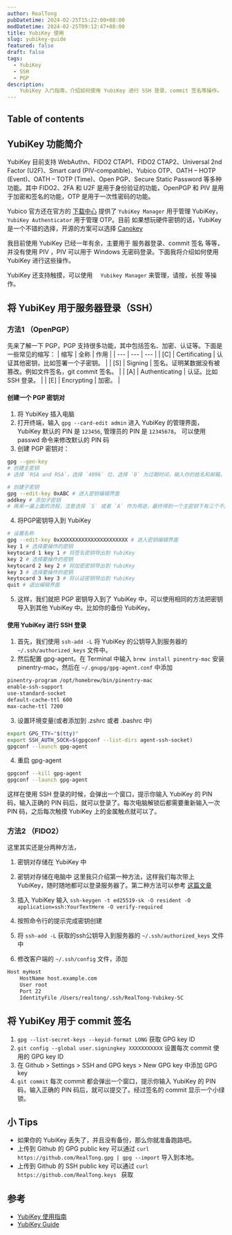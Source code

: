 ```yaml
---
author: RealTong
pubDatetime: 2024-02-25T15:22:00+08:00
modDatetime: 2024-02-25T09:12:47+08:00
title: YubiKey 使用
slug: yubikey-guide
featured: false
draft: false
tags:
  - YubiKey
  - SSH
  - PGP
description:
    YubiKey 入门指南，介绍如何使用 YubiKey 进行 SSH 登录、commit 签名等操作。
---
```


## Table of contents

## YubiKey 功能简介
YubiKey 目前支持 WebAuthn、FIDO2 CTAP1、FIDO2 CTAP2、Universal 2nd Factor (U2F)、Smart card (PIV-compatible)、Yubico OTP、OATH – HOTP (Event)、OATH – TOTP (Time)、Open PGP、Secure Static Password 等多种功能。其中 FIDO2、2FA 和 U2F 是用于身份验证的功能，OpenPGP 和 PIV 是用于加密和签名的功能，OTP 是用于一次性密码的功能。

Yubico 官方还在官方的 [下载中心](https://www.yubico.com/support/download/) 提供了 `YubiKey Manager` 用于管理 YubiKey，`YubiKey Authenticator` 用于管理 OTP。目前 如果想玩硬件密钥的话，YubiKey 是一个不错的选择，开源的方案可以选择 [Canokey](https://www.canokeys.org/)

我目前使用 YubiKey 已经一年有余，主要用于 服务器登录、commit 签名 等等，并没有使用 PIV ，PIV 可以用于 Windows 无密码登录。下面我将介绍如何使用 YubiKey 进行这些操作。

YubiKey 还支持触摸，可以使用 `  Yubikey Manager` 来管理，请按，长按 等操作。

## 将 YubiKey 用于服务器登录（SSH）

### 方法1 （OpenPGP）
先来了解一下 PGP，PGP 支持很多功能，其中包括签名、加密、认证等。下面是一些常见的缩写：
| 缩写 | 全称 | 作用 |
| --- | --- | --- |
| [C] | Certificating | 认证其他密钥，比如签署一个子密钥。 |
| [S] | Signing | 签名。证明某数据没有被篡改。例如文件签名，git commit 签名。 |
| [A] | Authenticating | 认证。比如 SSH 登录。 |
| [E] | Encrypting | 加密。 |


#### 创建一个 PGP 密钥对
1. 将 YubiKey 插入电脑
2. 打开终端，输入 `gpg --card-edit admin` 进入 YubiKey 的管理界面，YubiKey 默认的 PIN 是 `123456`, 管理员的 PIN 是 `12345678`。
   可以使用 passwd 命令来修改默认的 PIN 码
3. 创建 PGP 密钥对：
```bash
gpg --gen-key
# 创建主密钥
# 选择 `RSA and RSA`，选择 `4096` 位，选择 `0` 为过期时间，输入你的姓名和邮箱，输入密码，完成密钥对的创建。

# 创建子密钥
gpg --edit-key 0xABC # 进入密钥编辑界面
addkey # 添加子密钥
# 再来一遍上面的流程，注意选择 `S` 或者 `A` 作为用途，最终得到一个主密钥下有三个不同功能的子密钥。
```
4. 将PGP密钥导入到 YubiKey
```bash
# 设置名称
gpg --edit-key 0xXXXXXXXXXXXXXXXXXXXXXX # 进入密钥编辑界面
key 1 # 选择要操作的密钥
keytocard 1 key 1 # 将签名密钥导出到 YubiKey
key 2 # 选择要操作的密钥
keytocard 2 key 2 # 将加密密钥导出到 YubiKey
key 3 # 选择要操作的密钥
keytocard 3 key 3 # 将认证密钥导出到 YubiKey
quit # 退出编辑界面
```
5. 这样，我们就把 PGP 密钥导入到了 YubiKey 中，可以使用相同的方法把密钥导入到其他 YubiKey 中。比如你的备份 YubiKey。

#### 使用 YubiKey 进行 SSH 登录
1. 首先，我们使用 `ssh-add -L` 将 YubiKey 的公钥导入到服务器的 `~/.ssh/authorized_keys` 文件中。
2. 然后配置 gpg-agent。在 Terminal 中输入 `brew install pinentry-mac` 安装 pinentry-mac，然后在 `~/.gnupg/gpg-agent.conf` 中添加 
```bash
pinentry-program /opt/homebrew/bin/pinentry-mac
enable-ssh-support
use-standard-socket
default-cache-ttl 600
max-cache-ttl 7200
```

3. 设置环境变量(或者添加到 .zshrc 或者 .bashrc 中)
```bash
export GPG_TTY="$(tty)"
export SSH_AUTH_SOCK=$(gpgconf --list-dirs agent-ssh-socket)
gpgconf --launch gpg-agent
```

4. 重启 gpg-agent
```bash
gpgconf --kill gpg-agent
gpgconf --launch gpg-agent
```

这样在使用 SSH 登录的时候，会弹出一个窗口，提示你输入 YubiKey 的 PIN 码，输入正确的 PIN 码后，就可以登录了。每次电脑解锁后都需要重新输入一次 PIN 码，之后每次触摸 YubiKey 上的金属触点就可以了。

### 方法2 （FIDO2）
这里其实还是分两种方法，
1. 密钥对存储在 YubiKey 中
2. 密钥对存储在电脑中
这里我只介绍第一种方法，这样我们每次带上 YubiKey，随时随地都可以登录服务器了。第二种方法可以参考 [这篇文章](https://developers.yubico.com/SSH/Securing_SSH_with_FIDO2.html)

1. 插入 YubiKey 输入 `ssh-keygen -t ed25519-sk -O resident -O application=ssh:YourTextHere -O verify-required`
2. 按照命令行的提示完成密钥创建
3. 将 `ssh-add -L` 获取的ssh公钥导入到服务器的 `~/.ssh/authorized_keys` 文件中
4. 修改客户端的 `~/.ssh/config` 文件，添加
```bash
Host myHost
    HostName host.example.com
    User root
    Port 22
    IdentityFile /Users/realtong/.ssh/RealTong-Yubikey-5C
```

## 将 YubiKey 用于 commit 签名
1. `gpg --list-secret-keys --keyid-format LONG` 获取 GPG key ID
2. `git config --global user.signingkey XXXXXXXXXXX` 设置每次 commit 使用的 GPG key ID
3. 在 Github > Settings > SSH and GPG keys > New GPG key 中添加 GPG key
4. `git commit` 每次 commit 都会弹出一个窗口，提示你输入 YubiKey 的 PIN 码，输入正确的 PIN 码后，就可以提交了。经过签名的 commit 显示一个小绿锁。


## 小 Tips
- 如果你的 YubiKey 丢失了，并且没有备份，那么你就准备跑路吧。
- 上传到 Github 的 GPG public key 可以通过 `curl https://github.com/RealTong.gpg | gpg --import` 导入到本地。
- 上传到 Github 的 SSH public key 可以通过 `curl https://github.com/RealTong.keys ` 获取

## 参考 
- [YubiKey 使用指南](https://developers.yubico.com/PIV/Guides/Securing_SSH_with_OpenPGP_or_PIV.html)
- [YubiKey Guide](https://github.com/drduh/YubiKey-Guide)
